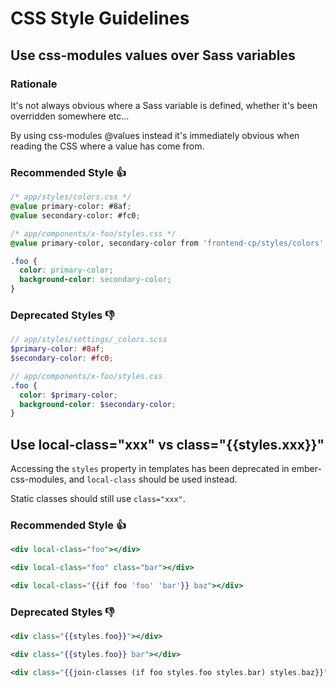 # CSS Style Guidelines

## Use css-modules values over Sass variables

### Rationale

It's not always obvious where a Sass variable is defined, whether it's been overridden somewhere etc…

By using css-modules @values instead it's immediately obvious when reading the CSS where a value has come from.

### Recommended Style :thumbsup:

```css
/* app/styles/colors.css */
@value primary-color: #8af;
@value secondary-color: #fc0;
```

```css
/* app/components/x-foo/styles.css */
@value primary-color, secondary-color from 'frontend-cp/styles/colors';

.foo {
  color: primary-color;
  background-color: secondary-color;
}
```

### Deprecated Styles :thumbsdown:

```scss
// app/styles/settings/_colors.scss
$primary-color: #8af;
$secondary-color: #fc0;
```

```scss
// app/components/x-foo/styles.css
.foo {
  color: $primary-color;
  background-color: $secondary-color;
}
```

## Use local-class="xxx" vs class="{{styles.xxx}}"

Accessing the `styles` property in templates has been deprecated in ember-css-modules, and `local-class` should be used instead.

Static classes should still use `class="xxx"`.

### Recommended Style :thumbsup:

```hbs
<div local-class="foo"></div>

<div local-class="foo" class="bar"></div>

<div local-class="{{if foo 'foo' 'bar'}} baz"></div>
```

### Deprecated Styles :thumbsdown:

```hbs
<div class="{{styles.foo}}"></div>

<div class="{{styles.foo}} bar"></div>

<div class="{{join-classes (if foo styles.foo styles.bar) styles.baz}}"></div>
```
